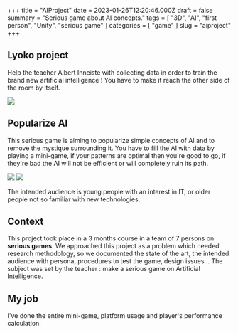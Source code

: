 +++
title = "AIProject"
date = 2023-01-26T12:20:46.000Z
draft = false
summary = "Serious game about AI concepts."
tags = [ "3D", "AI", "first person", "Unity", "serious game" ]
categories = [ "game" ]
slug = "aiproject"
+++

## Lyoko project

Help the teacher Albert Inneiste with collecting data in order to train the brand new artificial intelligence ! You have to make it reach the other side of the room by itself.

![](/AIProjectDialogue.jpg)

## Popularize AI

This serious game is aiming to popularize simple concepts of AI and to remove the mystique surrounding it. You have to fill the AI with data by playing a mini-game, if your patterns are optimal then you're good to go, if they're bad the AI will not be efficient or will completely ruin its path.

![](/AIProjectMinijeu.jpg)
![](/AIProjectMinijeu2.jpg)

The intended audience is young people with an interest in IT, or older people not so familiar with new technologies.  

## Context

This project took place in a 3 months course in a team of 7 persons on **serious games**. We approached this project as a problem which needed research methodology, so we documented the state of the art, the intended audience with persona, procedures to test the game, design issues... The subject was set by the teacher : make a serious game on Artificial Intelligence.

## My job

I've done the entire mini-game, platform usage and player's performance calculation.
